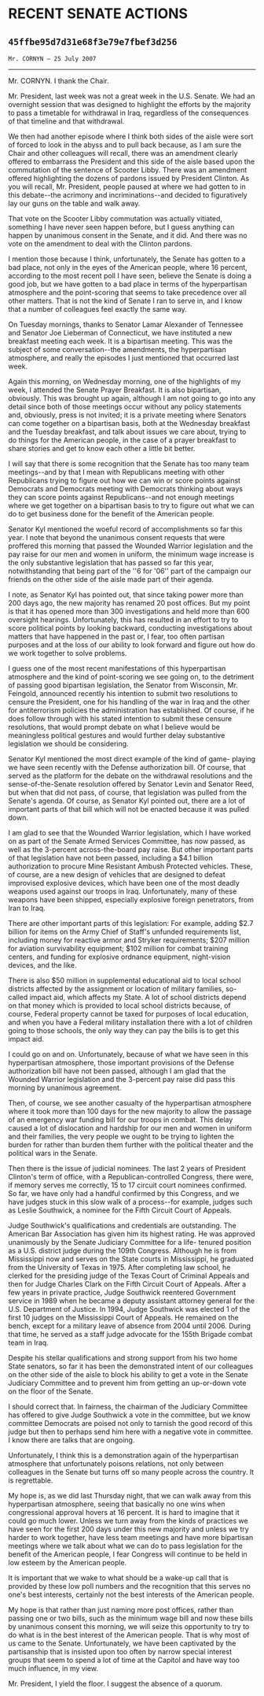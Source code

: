 # RECENT SENATE ACTIONS
## `45ffbe95d7d31e68f3e79e7fbef3d256`
`Mr. CORNYN — 25 July 2007`

---


Mr. CORNYN. I thank the Chair.

Mr. President, last week was not a great week in the U.S. Senate. We 
had an overnight session that was designed to highlight the efforts by 
the majority to pass a timetable for withdrawal in Iraq, regardless of 
the consequences of that timeline and that withdrawal.

We then had another episode where I think both sides of the aisle 
were sort of forced to look in the abyss and to pull back because, as I 
am sure the Chair and other colleagues will recall, there was an 
amendment clearly offered to embarrass the President and this side of 
the aisle based upon the commutation of the sentence of Scooter 
Libby. There was an amendment offered highlighting the dozens of 
pardons issued by President Clinton. As you will recall, Mr. President, 
people paused at where we had gotten to in this debate--the acrimony 
and incriminations--and decided to figuratively lay our guns on the 
table and walk away.


That vote on the Scooter Libby commutation was actually vitiated, 
something I have never seen happen before, but I guess anything can 
happen by unanimous consent in the Senate, and it did. And there was no 
vote on the amendment to deal with the Clinton pardons.

I mention those because I think, unfortunately, the Senate has gotten 
to a bad place, not only in the eyes of the American people, where 16 
percent, according to the most recent poll I have seen, believe the 
Senate is doing a good job, but we have gotten to a bad place in terms 
of the hyperpartisan atmosphere and the point-scoring that seems to 
take precedence over all other matters. That is not the kind of Senate 
I ran to serve in, and I know that a number of colleagues feel exactly 
the same way.

On Tuesday mornings, thanks to Senator Lamar Alexander of Tennessee 
and Senator Joe Lieberman of Connecticut, we have instituted a new 
breakfast meeting each week. It is a bipartisan meeting. This was the 
subject of some conversation--the amendments, the hyperpartisan 
atmosphere, and really the episodes I just mentioned that occurred last 
week.

Again this morning, on Wednesday morning, one of the highlights of my 
week, I attended the Senate Prayer Breakfast. It is also bipartisan, 
obviously. This was brought up again, although I am not going to go 
into any detail since both of those meetings occur without any policy 
statements and, obviously, press is not invited; it is a private 
meeting where Senators can come together on a bipartisan basis, both at 
the Wednesday breakfast and the Tuesday breakfast, and talk about 
issues we care about, trying to do things for the American people, in 
the case of a prayer breakfast to share stories and get to know each 
other a little bit better.

I will say that there is some recognition that the Senate has too 
many team meetings--and by that I mean with Republicans meeting with 
other Republicans trying to figure out how we can win or score points 
against Democrats and Democrats meeting with Democrats thinking about 
ways they can score points against Republicans--and not enough meetings 
where we get together on a bipartisan basis to try to figure out what 
we can do to get business done for the benefit of the American people.

Senator Kyl mentioned the woeful record of accomplishments so far 
this year. I note that beyond the unanimous consent requests that were 
proffered this morning that passed the Wounded Warrior legislation and 
the pay raise for our men and women in uniform, the minimum wage 
increase is the only substantive legislation that has passed so far 
this year, notwithstanding that being part of the ''6 for '06'' part of 
the campaign our friends on the other side of the aisle made part of 
their agenda.

I note, as Senator Kyl has pointed out, that since taking power more 
than 200 days ago, the new majority has renamed 20 post offices. But my 
point is that it has opened more than 300 investigations and held more 
than 600 oversight hearings. Unfortunately, this has resulted in an 
effort to try to score political points by looking backward, conducting 
investigations about matters that have happened in the past or, I fear, 
too often partisan purposes and at the loss of our ability to look 
forward and figure out how do we work together to solve problems.

I guess one of the most recent manifestations of this hyperpartisan 
atmosphere and the kind of point-scoring we see going on, to the 
detriment of passing good bipartisan legislation, the Senator from 
Wisconsin, Mr. Feingold, announced recently his intention to submit two 
resolutions to censure the President, one for his handling of the war 
in Iraq and the other for antiterrorism policies the administration has 
established. Of course, if he does follow through with his stated 
intention to submit these censure resolutions, that would prompt debate 
on what I believe would be meaningless political gestures and would 
further delay substantive legislation we should be considering.

Senator Kyl mentioned the most direct example of the kind of game-
playing we have seen recently with the Defense authorization bill. Of 
course, that served as the platform for the debate on the withdrawal 
resolutions and the sense-of-the-Senate resolution offered by Senator 
Levin and Senator Reed, but when that did not pass, of course, that 
legislation was pulled from the Senate's agenda. Of course, as Senator 
Kyl pointed out, there are a lot of important parts of that bill which 
will not be enacted because it was pulled down.

I am glad to see that the Wounded Warrior legislation, which I have 
worked on as part of the Senate Armed Services Committee, has now 
passed, as well as the 3-percent across-the-board pay raise. But other 
important parts of that legislation have not been passed, including a 
$4.1 billion authorization to procure Mine Resistant Ambush Protected 
vehicles. These, of course, are a new design of vehicles that are 
designed to defeat improvised explosive devices, which have been one of 
the most deadly weapons used against our troops in Iraq. Unfortunately, 
many of these weapons have been shipped, especially explosive foreign 
penetrators, from Iran to Iraq.



There are other important parts of this legislation: For example, 
adding $2.7 billion for items on the Army Chief of Staff's unfunded 
requirements list, including money for reactive armor and Stryker 
requirements; $207 million for aviation survivability equipment; $102 
million for combat training centers, and funding for explosive ordnance 
equipment, night-vision devices, and the like.


There is also $50 million in supplemental educational aid to local 
school districts affected by the assignment or location of military 
families, so-called impact aid, which affects my State. A lot of school 
districts depend on that money which is provided to local school 
districts because, of course, Federal property cannot be taxed for 
purposes of local education, and when you have a Federal military 
installation there with a lot of children going to those schools, the 
only way they can pay the bills is to get this impact aid.

I could go on and on. Unfortunately, because of what we have seen in 
this hyperpartisan atmosphere, those important provisions of the 
Defense authorization bill have not been passed, although I am glad 
that the Wounded Warrior legislation and the 3-percent pay raise did 
pass this morning by unanimous agreement.

Then, of course, we see another casualty of the hyperpartisan 
atmosphere where it took more than 100 days for the new majority to 
allow the passage of an emergency war funding bill for our troops in 
combat. This delay caused a lot of dislocation and hardship for our men 
and women in uniform and their families, the very people we ought to be 
trying to lighten the burden for rather than burden them further with 
the political theater and the political wars in the Senate.

Then there is the issue of judicial nominees. The last 2 years of 
President Clinton's term of office, with a Republican-controlled 
Congress, there were, if memory serves me correctly, 15 to 17 circuit 
court nominees confirmed. So far, we have only had a handful confirmed 
by this Congress, and we have judges stuck in this slow walk of a 
process--for example, judges such as Leslie Southwick, a nominee for 
the Fifth Circuit Court of Appeals.

Judge Southwick's qualifications and credentials are outstanding. The 
American Bar Association has given him its highest rating. He was 
approved unanimously by the Senate Judiciary Committee for a life-
tenured position as a U.S. district judge during the 109th Congress. 
Although he is from Mississippi now and serves on the State courts in 
Mississippi, he graduated from the University of Texas in 1975. After 
completing law school, he clerked for the presiding judge of the Texas 
Court of Criminal Appeals and then for Judge Charles Clark on the Fifth 
Circuit Court of Appeals. After a few years in private practice, Judge 
Southwick reentered Government service in 1989 when he became a deputy 
assistant attorney general for the U.S. Department of Justice. In 1994, 
Judge Southwick was elected 1 of the first 10 judges on the Mississippi 
Court of Appeals. He remained on the bench, except for a military leave 
of absence from 2004 until 2006. During that time, he served as a staff 
judge advocate for the 155th Brigade combat team in Iraq.

Despite his stellar qualifications and strong support from his two 
home State senators, so far it has been the demonstrated intent of our 
colleagues on the other side of the aisle to block his ability to get a 
vote in the Senate Judiciary Committee and to prevent him from getting 
an up-or-down vote on the floor of the Senate.

I should correct that. In fairness, the chairman of the Judiciary 
Committee has offered to give Judge Southwick a vote in the committee, 
but we know committee Democrats are poised not only to tarnish the good 
record of this judge but then to perhaps send him here with a negative 
vote in committee. I know there are talks that are ongoing.

Unfortunately, I think this is a demonstration again of the 
hyperpartisan atmosphere that unfortunately poisons relations, not only 
between colleagues in the Senate but turns off so many people across 
the country. It is regrettable.

My hope is, as we did last Thursday night, that we can walk away from 
this hyperpartisan atmosphere, seeing that basically no one wins when 
congressional approval hovers at 16 percent. It is hard to imagine that 
it could go much lower. Unless we turn away from the kinds of practices 
we have seen for the first 200 days under this new majority and unless 
we try harder to work together, have less team meetings and have more 
bipartisan meetings where we talk about what we can do to pass 
legislation for the benefit of the American people, I fear Congress 
will continue to be held in low esteem by the American people.

It is important that we wake to what should be a wake-up call that is 
provided by these low poll numbers and the recognition that this serves 
no one's best interests, certainly not the best interests of the 
American people.

My hope is that rather than just naming more post offices, rather 
than passing one or two bills, such as the minimum wage bill and now 
these bills by unanimous consent this morning, we will seize this 
opportunity to try to do what is in the best interest of the American 
people. That is why most of us came to the Senate. Unfortunately, we 
have been captivated by the partisanship that is insisted upon too 
often by narrow special interest groups that seem to spend a lot of 
time at the Capitol and have way too much influence, in my view.

Mr. President, I yield the floor. I suggest the absence of a quorum.